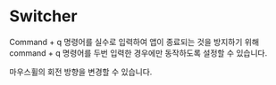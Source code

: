 # Switcher
Command + q 명령어를 실수로 입력하여 앱이 종료되는 것을 방지하기 위해 command + q 명령어를 두번 입력한 경우에만 동작하도록 설정할 수 있습니다.

마우스휠의 회전 방향을 변경할 수 있습니다.
